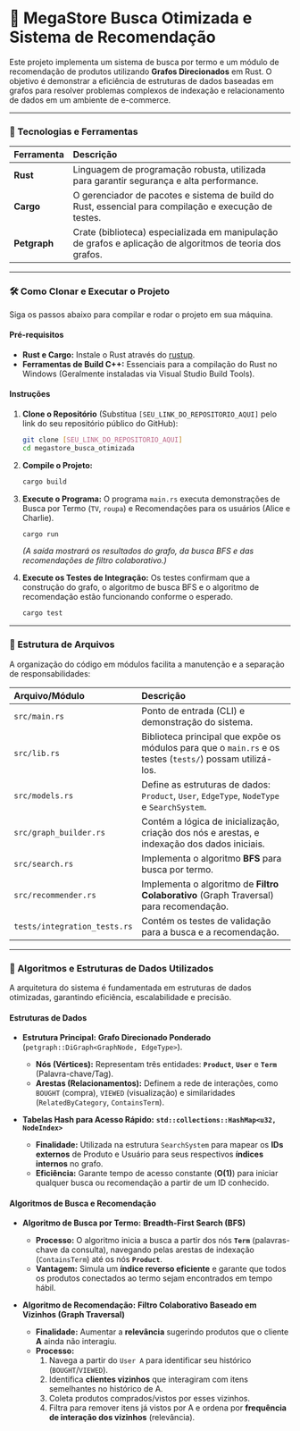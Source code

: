 # 🛒 MegaStore Busca Otimizada e Sistema de Recomendação

Este projeto implementa um sistema de busca por termo e um módulo de recomendação de produtos utilizando **Grafos Direcionados** em Rust. O objetivo é demonstrar a eficiência de estruturas de dados baseadas em grafos para resolver problemas complexos de indexação e relacionamento de dados em um ambiente de e-commerce.

---

### 🚀 Tecnologias e Ferramentas

| Ferramenta | Descrição |
| :--- | :--- |
| **Rust** | Linguagem de programação robusta, utilizada para garantir segurança e alta performance. |
| **Cargo** | O gerenciador de pacotes e sistema de build do Rust, essencial para compilação e execução de testes. |
| **Petgraph** | Crate (biblioteca) especializada em manipulação de grafos e aplicação de algoritmos de teoria dos grafos. |

---

### 🛠️ Como Clonar e Executar o Projeto

Siga os passos abaixo para compilar e rodar o projeto em sua máquina.

#### Pré-requisitos

* **Rust e Cargo:** Instale o Rust através do [rustup](https://rustup.rs/).
* **Ferramentas de Build C++:** Essenciais para a compilação do Rust no Windows (Geralmente instaladas via Visual Studio Build Tools).

#### Instruções

1.  **Clone o Repositório** (Substitua `[SEU_LINK_DO_REPOSITORIO_AQUI]` pelo link do seu repositório público do GitHub):
    ```bash
    git clone [SEU_LINK_DO_REPOSITORIO_AQUI]
    cd megastore_busca_otimizada
    ```

2.  **Compile o Projeto:**
    ```bash
    cargo build
    ```

3.  **Execute o Programa:**
    O programa `main.rs` executa demonstrações de Busca por Termo (`TV`, `roupa`) e Recomendações para os usuários (Alice e Charlie).
    ```bash
    cargo run
    ```
    *(A saída mostrará os resultados do grafo, da busca BFS e das recomendações de filtro colaborativo.)*

4.  **Execute os Testes de Integração:**
    Os testes confirmam que a construção do grafo, o algoritmo de busca BFS e o algoritmo de recomendação estão funcionando conforme o esperado.
    ```bash
    cargo test
    ```

---

### 📂 Estrutura de Arquivos

A organização do código em módulos facilita a manutenção e a separação de responsabilidades:

| Arquivo/Módulo | Descrição |
| :--- | :--- |
| `src/main.rs` | Ponto de entrada (CLI) e demonstração do sistema. |
| `src/lib.rs` | Biblioteca principal que expõe os módulos para que o `main.rs` e os testes (`tests/`) possam utilizá-los. |
| `src/models.rs` | Define as estruturas de dados: `Product`, `User`, `EdgeType`, `NodeType` e `SearchSystem`. |
| `src/graph_builder.rs` | Contém a lógica de inicialização, criação dos nós e arestas, e indexação dos dados iniciais. |
| `src/search.rs` | Implementa o algoritmo **BFS** para busca por termo. |
| `src/recommender.rs` | Implementa o algoritmo de **Filtro Colaborativo** (Graph Traversal) para recomendação. |
| `tests/integration_tests.rs`| Contém os testes de validação para a busca e a recomendação. |

---

### 🧠 Algoritmos e Estruturas de Dados Utilizados

A arquitetura do sistema é fundamentada em estruturas de dados otimizadas, garantindo eficiência, escalabilidade e precisão.

#### Estruturas de Dados

* **Estrutura Principal:** **Grafo Direcionado Ponderado** (`petgraph::DiGraph<GraphNode, EdgeType>`).
    * **Nós (Vértices):** Representam três entidades: **`Product`**, **`User`** e **`Term`** (Palavra-chave/Tag).
    * **Arestas (Relacionamentos):** Definem a rede de interações, como `BOUGHT` (compra), `VIEWED` (visualização) e similaridades (`RelatedByCategory`, `ContainsTerm`).

* **Tabelas Hash para Acesso Rápido:** **`std::collections::HashMap<u32, NodeIndex>`**
    * **Finalidade:** Utilizada na estrutura `SearchSystem` para mapear os **IDs externos** de Produto e Usuário para seus respectivos **índices internos** no grafo.
    * **Eficiência:** Garante tempo de acesso constante (**O(1)**) para iniciar qualquer busca ou recomendação a partir de um ID conhecido.

#### Algoritmos de Busca e Recomendação

* **Algoritmo de Busca por Termo:** **Breadth-First Search (BFS)**
    * **Processo:** O algoritmo inicia a busca a partir dos nós **`Term`** (palavras-chave da consulta), navegando pelas arestas de indexação (`ContainsTerm`) até os nós **`Product`**.
    * **Vantagem:** Simula um **índice reverso eficiente** e garante que todos os produtos conectados ao termo sejam encontrados em tempo hábil.

* **Algoritmo de Recomendação:** **Filtro Colaborativo Baseado em Vizinhos (Graph Traversal)**
    * **Finalidade:** Aumentar a **relevância** sugerindo produtos que o cliente **A** ainda não interagiu.
    * **Processo:**
        1.  Navega a partir do `User A` para identificar seu histórico (`BOUGHT`/`VIEWED`).
        2.  Identifica **clientes vizinhos** que interagiram com itens semelhantes no histórico de A.
        3.  Coleta produtos comprados/vistos por esses vizinhos.
        4.  Filtra para remover itens já vistos por A e ordena por **frequência de interação dos vizinhos** (relevância).
